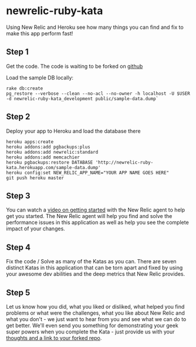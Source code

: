 newrelic-ruby-kata
==================

Using New Relic and Heroku see how many things you can find and fix to make this app perform fast!

Step 1
-------
Get the code. The code is waiting to be forked on [github](https://github.com/newrelic/newrelic-ruby-kata)

Load the sample DB locally:

    rake db:create
    pg_restore --verbose --clean --no-acl --no-owner -h localhost -U $USER -d newrelic-ruby-kata_development public/sample-data.dump`

Step 2
-------
Deploy your app to Heroku and load the database there

    heroku apps:create
    heroku addons:add pgbackups:plus
    heroku addons:add newrelic:standard
    heroku addons:add memcachier
    heroku pgbackups:restore DATABASE 'http://newrelic-ruby-kata.herokuapp.com/sample-data.dump'
    heroku config:set NEW_RELIC_APP_NAME="YOUR APP NAME GOES HERE"
    git push heroku master


Step 3
-------
You can watch a [video on getting started](http://newrelic.com/resources/training) with the New Relic agent to help get you started. The New Relic agent will help you find and solve the performance issues in this application as well as help you see the complete impact of your changes.

Step 4
-------
Fix the code / Solve as many of the Katas as you can. There are seven distinct Katas in this application that can be torn apart and fixed by using your awesome dev abilities and the deep metrics that New Relic provides.

Step 5
-------
Let us know how you did, what you liked or disliked, what helped you find problems or what were the challenges, what you like about New Relic and what you don't - we just want to hear from you and see what we can do to get better. We'll even send you something for demonstrating your geek super powers when you complete the Kata - just provide us with your [thoughts and a link to your forked repo](https://support.newrelic.com/home).
